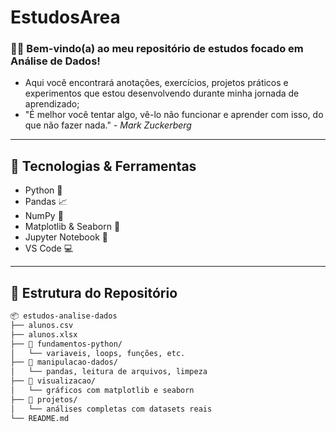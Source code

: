 # EstudosArea

### 💫🌼 Bem-vindo(a) ao meu repositório de estudos focado em **Análise de Dados**!
- Aqui você encontrará anotações, exercícios, projetos práticos e experimentos que estou desenvolvendo durante minha jornada de aprendizado;
- "É melhor você tentar algo, vê-lo não funcionar e aprender com isso, do que não fazer nada." *- Mark Zuckerberg*

---

## 🚀 Tecnologias & Ferramentas

- Python 🐍
- Pandas 📈
- NumPy 🔢
- Matplotlib & Seaborn 🎨
- Jupyter Notebook 📓
- VS Code 💻

---

## 📁 Estrutura do Repositório

```bash
📦 estudos-analise-dados
├── alunos.csv
├── alunos.xlsx
├── 📂 fundamentos-python/
│   └── variaveis, loops, funções, etc.
├── 📂 manipulacao-dados/
│   └── pandas, leitura de arquivos, limpeza
├── 📂 visualizacao/
│   └── gráficos com matplotlib e seaborn
├── 📂 projetos/
│   └── análises completas com datasets reais
└── README.md